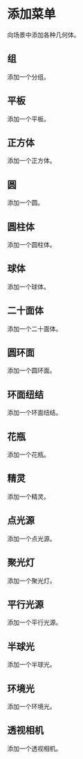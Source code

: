 # 添加菜单

向场景中添加各种几何体。

## 组

添加一个分组。

## 平板

添加一个平板。

## 正方体

添加一个正方体。

## 圆

添加一个圆。

## 圆柱体

添加一个圆柱体。

## 球体

添加一个球体。

## 二十面体

添加一个二十面体。

## 圆环面

添加一个圆环面。

## 环面纽结

添加一个环面纽结。

## 花瓶

添加一个花瓶。

## 精灵

添加一个精灵。

## 点光源

添加一个点光源。

## 聚光灯

添加一个聚光灯。

## 平行光源

添加一个平行光源。

## 半球光

添加一个半球光。

## 环境光

添加一个环境光。

## 透视相机

添加一个透视相机。